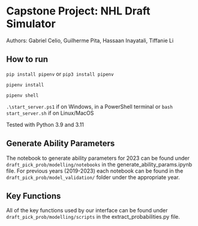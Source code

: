 # Capstone Project: NHL Draft Simulator

Authors: Gabriel Celio, Guilherme Pita, Hassaan Inayatali, Tiffanie Li

## How to run

`pip install pipenv` or `pip3 install pipenv`

`pipenv install`

`pipenv shell`

`.\start_server.ps1` if on Windows, in a PowerShell terminal or `bash start_server.sh` if on Linux/MacOS

Tested with Python 3.9 and 3.11

## Generate Ability Parameters

The notebook to generate ability parameters for 2023 can be found under `draft_pick_prob/modelling/notebooks` in the generate_ability_params.ipynb file. For previous years (2019-2023) each notebook can be found in the `draft_pick_prob/model_validation/` folder under the appropriate year.

## Key Functions

All of the key functions used by our interface can be found under `draft_pick_prob/modelling/scripts` in the extract_probabilities.py file.
